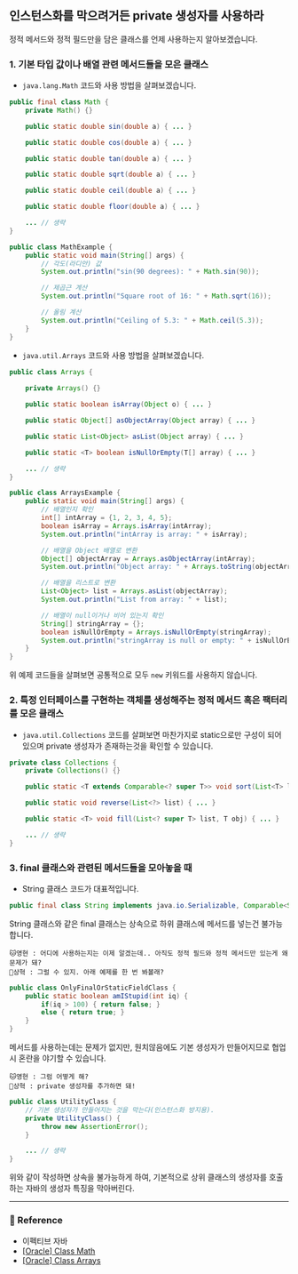## 인스턴스화를 막으려거든 private 생성자를 사용하라
정적 메서드와 정적 필드만을 담은 클래스를 언제 사용하는지 알아보겠습니다.

### 1. 기본 타입 값이나 배열 관련 메서드들을 모은 클래스
- `java.lang.Math` 코드와 사용 방법을 살펴보겠습니다.
```java
public final class Math {
    private Math() {}

    public static double sin(double a) { ... }

    public static double cos(double a) { ... }

    public static double tan(double a) { ... }

    public static double sqrt(double a) { ... }

    public static double ceil(double a) { ... }

    public static double floor(double a) { ... }

    ... // 생략
}
```
```java
public class MathExample {
    public static void main(String[] args) {
        // 각도(라디안) 값
        System.out.println("sin(90 degrees): " + Math.sin(90));

        // 제곱근 계산
        System.out.println("Square root of 16: " + Math.sqrt(16));

        // 올림 계산
        System.out.println("Ceiling of 5.3: " + Math.ceil(5.3));
    }
}

```


- `java.util.Arrays` 코드와 사용 방법을 살펴보겠습니다.
```java
public class Arrays {
    
    private Arrays() {}

    public static boolean isArray(Object o) { ... }

    public static Object[] asObjectArray(Object array) { ... }

    public static List<Object> asList(Object array) { ... }

    public static <T> boolean isNullOrEmpty(T[] array) { ... }

    ... // 생략
}
```
```java
public class ArraysExample {
    public static void main(String[] args) {
        // 배열인지 확인
        int[] intArray = {1, 2, 3, 4, 5};
        boolean isArray = Arrays.isArray(intArray);
        System.out.println("intArray is array: " + isArray);

        // 배열을 Object 배열로 변환
        Object[] objectArray = Arrays.asObjectArray(intArray);
        System.out.println("Object array: " + Arrays.toString(objectArray));

        // 배열을 리스트로 변환
        List<Object> list = Arrays.asList(objectArray);
        System.out.println("List from array: " + list);

        // 배열이 null이거나 비어 있는지 확인
        String[] stringArray = {};
        boolean isNullOrEmpty = Arrays.isNullOrEmpty(stringArray);
        System.out.println("stringArray is null or empty: " + isNullOrEmpty);
    }
}
```

위 예제 코드들을 살펴보면 공통적으로 모두 `new` 키워드를 사용하지 않습니다.  

### 2. 특정 인터페이스를 구현하는 객체를 생성해주는 정적 메서드 혹은 팩터리를 모은 클래스
- `java.util.Collections` 코드를 살펴보면 마찬가지로 static으로만 구성이 되어있으며 private 생성자가 존재하는것을 확인할 수 있습니다.
```java
private class Collections {
    private Collections() {}

    public static <T extends Comparable<? super T>> void sort(List<T> list) { ... }

    public static void reverse(List<?> list) { ... }

    public static <T> void fill(List<? super T> list, T obj) { ... }

    ... // 생략
}
```

### 3. final 클래스와 관련된 메서드들을 모아놓을 때
- String 클래스 코드가 대표적입니다.
```java
public final class String implements java.io.Serializable, Comparable<String>, CharSequence, Constable, ConstantDesc { ... }
```
String 클래스와 같은 final 클래스는 상속으로 하위 클래스에 메서드를 넣는건 불가능합니다.

```
🐱영현 : 어디에 사용하는지는 이제 알겠는데.. 아직도 정적 필드와 정적 메서드만 있는게 왜 문제가 돼?
🌱상혁 : 그럴 수 있지. 아래 예제를 한 번 봐볼래?
```  

```java
public class OnlyFinalOrStaticFieldClass {
    public static boolean amIStupid(int iq) {
        if(iq > 100) { return false; }
        else { return true; }
    }
}
```
메서드를 사용하는데는 문제가 없지만, 원치않음에도 기본 생성자가 만들어지므로 협업 시 혼란을 야기할 수 있습니다.

```
🐱영현 : 그럼 어떻게 해?
🌱상혁 : private 생성자를 추가하면 돼!
```  
```java
public class UtilityClass {
    // 기본 생성자가 만들어지는 것을 막는다(인스턴스화 방지용).
    private UtilityClass() {
        throw new AssertionError();
    }

    ... // 생략
}
```
위와 같이 작성하면 상속을 불가능하게 하여, 기본적으로 상위 클래스의 생성자를 호출하는 자바의 생성자 특징을 막아버린다.

---

### 📌 Reference

- 이펙티브 자바
- [[Oracle] Class Math](https://docs.oracle.com/javase/8/docs/api/java/lang/Math.html)
- [[Oracle] Class Arrays](https://docs.oracle.com/javase/8/docs/api/java/util/Arrays.html)